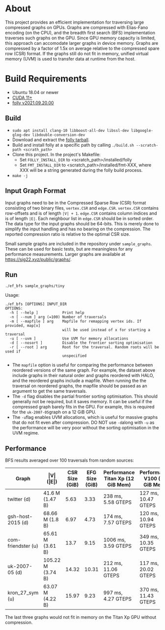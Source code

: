 # About

This project provides an efficient implementation for traversing large compressed graphs on GPUs. Graphs are compressed with Elias-Fano encoding (on the CPU), and the breadth first search (BFS) implementation traverses such graphs on the GPU. Since GPU memory capacity is limited, this approach can accomodate larger graphs in device memory. Graphs are compressed by a factor of 1.5x on average relative to the compressed spare row (CSR) format. If the graphs still do not fit in memory, unified virtual memory (UVM) is used to transfer data at runtime from the host.

# Build Requirements

 - Ubuntu 18.04 or newer
 - [CUDA 11+](https://developer.nvidia.com/cuda-downloads)
 - [folly v2021.09.20.00](https://github.com/facebook/folly/releases/tag/v2021.09.20.00)


## Build

- `sudo apt install clang-10 libboost-all-dev libssl-dev libgoogle-glog-dev libdouble-conversion-dev`
- Download and extract the [folly tarball](https://github.com/facebook/folly/releases/tag/v2021.09.20.00). 
- Build and install folly at a specific path by calling  `./build.sh --scratch-path <scrath_path>`
- Clone this project. In the project's Makefile: 
    - Set `FOLLY_INSTALL_DIR` to <scratch_path\>/installed/folly
    - Set `FMT_INSTALL_DIR` to <scratch_path\>/installed/fmt-XXX, where XXX will be a string generated during the folly build process.
 - `make -j` 

## Input Graph Format
Input graphs need to be in the Compressed Sparse Row (CSR) format consisting of two binary files, `vertex.CSR` and `edge.CSR`. `vertex.CSR` contains row-offsets and is of length `|V| + 1`. `edge.CSR` contains column indices and is of length `|E|`.  Each neighbour list in `edge.CSR` should be in sorted order. The data type for the input graphs should be 64-bits. This is merely done to simplify the input handling and has no bearing on the compression. The reported compression ratio is relative to the optimal CSR size.

Small sample graphs are included in the repository under `sample_graphs`. These can be used for basic tests, but are meaningless for any performance measurements. Larger graphs are available at https://sig22.xyz/public/graphs/.

## Run

`./ef_bfs sample_graphs/tiny`

Usage:

    ./ef_bfs [OPTIONS] INPUT_DIR
    OPTIONS:
      -h [ --help ]           Print help
      -n [ --num ] arg (=100) Number of traversals
      -m [ --mapfile ] arg    Mapfile for remapping vertex ids. If provided, map[x]
                              will be used instead of x for starting a traversal
      -u [ --uvm ]            Use UVM for memory allocations
      -d [ --nosort ]         Disable the frontier sorting optimisation
      -r [ --root ] arg       Root for the traversal. Random roots will be used if 
                              unspecified

 - The `mapfile` option is useful for comparing the performance between reordered versions of the same graph. For example, the dataset above include graphs in their natural order and graphs reordered with HALO, and the reordered graphs include a mapfile. When running the the traversal on reordered graphs, the mapfile should be passed as an argument to get the same traversals.
 - The `-d` flag disables the partial frontier sorting optimisation. This should generally not be required, but it saves memory. It can be useful if the compressed graph barely fits in the GPU. For example, this is required for the `uk-2007-05`graph on a 12 GiB GPU.
 - The `-u`flag enables UVM allocations, which is useful for massive graphs that do not fit even after compression. DO NOT use `-d`along with `-u` as the performance will be very poor without the sorting optimisation in the UVM regime.

## Performance
BFS results averaged over 100 traversals from random sources:

| Graph              | \|V\| (\|E\|)     | CSR Size<br>(GiB) | EFG Size<br>(GiB) | Performance<br>Titan Xp (12 GiB Mem) | Performance<br>V100 (32 GiB Mem) |
|--------------------|-------------------|-------------------|-------------------|--------------------------------------|----------------------------------|
| twitter (d)        | 41.6 M (1.47 B)   | 5.63              | 3.33              | 238 ms, 5.58 GTEPS                   | 127 ms, 10.47 GTEPS              |
| gsh-host-2015 (d)  | 68.66 M (1.8 B)   | 6.97              | 4.73              | 174 ms, 7.57 GTEPS                   | 120 ms, 10.94 GTEPS              |
| com-friendster (u) | 65.61 M (3.61 B)  | 13.7              | 9.15              | 1006 ms, 3.59 GTEPS                  | 349 ms, 10.35 GTEPS              |
| uk-2007-05 (d)     | 105.22 M (3.74 B) | 14.32             | 10.31             | 212 ms, 11.06 GTEPS                  | 117 ms, 20.02 GTEPS              |
| kron_27_sym (u)    | 63.07 M (4.22 B)  | 15.97             | 9.23              | 997 ms, 4.27 GTEPS                   | 370 ms, 11.43 GTEPS              |

The last three graphs would not fit in memory on the Titan Xp GPU without compression.
